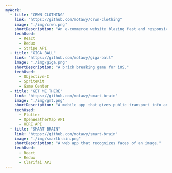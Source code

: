 ```yaml
---
myWork:
  - title: "CRWN CLOTHING"
    link: "https://github.com/motawy/crwn-clothing"
    image: "./img/crwn.png"
    shortDescription: "An e-commerce website blazing fast and responsive."
    techUsed:
      - React
      - Redux
      - Stripe API
  - title: "GIGA BALL"
    link: "https://github.com/motawy/giga-ball"
    image: "./img/giga.png"
    shortDescription: "A brick breaking game for iOS."
    techUsed:
      - Objective-C
      - SpriteKit
      - Game Center
  - title: "GET ME THERE"
    link: "https://github.com/motawy/smart-brain"
    image: "./img/gmt.png"
    shortDescription: "A mobile app that gives public transport info and directions."
    techUsed:
      - Flutter
      - OpenWeatherMap API
      - HERE API
  - title: "SMART BRAIN"
    link: "https://github.com/motawy/smart-brain"
    image: "./img/smartbrain.png"
    shortDescription: "A web app that recognizes faces of an image."
    techUsed:
      - React
      - Redux
      - Clarifai API
---
```

